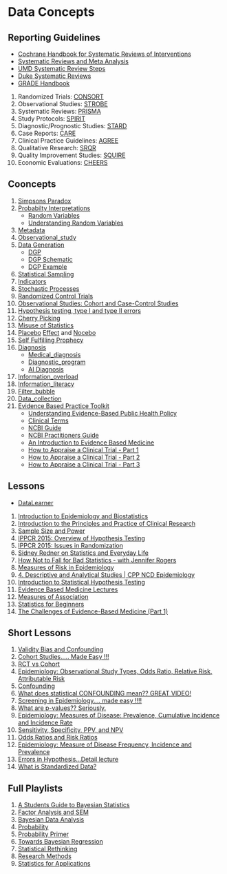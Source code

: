 # Data Concepts

## Reporting Guidelines

- [Cochrane Handbook for Systematic Reviews of Interventions](https://training.cochrane.org/handbook/current)
- [Systematic Reviews and Meta Analysis](https://guides.library.harvard.edu/meta-analysis/guides)
- [UMD Systematic Review Steps](https://lib.guides.umd.edu/SR/steps)
- [Duke Systematic Reviews](https://guides.mclibrary.duke.edu/sysreview/definition)
- [GRADE Handbook](https://gdt.gradepro.org/app/handbook/handbook.html)

1. Randomized Trials: [CONSORT](https://www.equator-network.org/reporting-guidelines/consort/)
2. Observational Studies: [STROBE](https://www.equator-network.org/reporting-guidelines/strobe/)
3. Systematic Reviews: [PRISMA](https://www.equator-network.org/reporting-guidelines/prisma/)
4. Study Protocols: [SPIRIT](https://www.equator-network.org/reporting-guidelines/spirit-2013-statement-defining-standard-protocol-items-for-clinical-trials/)
5. Diagnostic/Prognostic Studies: [STARD](https://www.equator-network.org/reporting-guidelines/stard/)
6. Case Reports: [CARE](https://www.equator-network.org/reporting-guidelines/care/)
7. Clinical Practice Guidelines: [AGREE](https://www.equator-network.org/reporting-guidelines/the-agree-reporting-checklist-a-tool-to-improve-reporting-of-clinical-practice-guidelines/)
8. Qualitative Research: [SRQR](https://www.equator-network.org/reporting-guidelines/srqr/)
9. Quality Improvement Studies: [SQUIRE](https://www.equator-network.org/reporting-guidelines/squire/)
10. Economic Evaluations: [CHEERS](https://www.equator-network.org/reporting-guidelines/cheers/)

## Cooncepts
1. [Simpsons Paradox](https://plato.stanford.edu/entries/paradox-simpson/)
2. [Probabilty Interpretations](https://en.wikipedia.org/wiki/Probability_interpretations)
    - [Random Variables](https://en.wikipedia.org/wiki/Random_variable)
    - [Understanding Random Variables](https://towardsdatascience.com/understanding-random-variables-and-probability-distributions-1ed1daf2e66)
3. [Metadata](https://en.wikipedia.org/wiki/Metadata)
4. [Observational_study](https://en.wikipedia.org/wiki/Observational_study)
5. [Data Generation](https://bookdown.org/cristobalmoya/iscs_materials/data-generation.html)
    - [DGP](https://stats.stackexchange.com/questions/443320/what-does-a-data-generating-process-dgp-actually-mean)
    - [DGP Schematic](https://www.researchgate.net/figure/Schematic-of-the-data-generating-process-for-25-locations-from-2000-to-2013-AUDPC-area_fig1_327352564)
    - [DGP Example](https://goodboychan.github.io/python/datacamp/statistics/modeling/2020/06/21/03-Probability-and-data-generation-process.html)
6. [Statistical Sampling](https://en.wikipedia.org/wiki/Sampling_(statistics))
7. [Indicators](https://en.wikipedia.org/wiki/Category:Indicators)
8. [Stochastic Processes](https://en.wikipedia.org/wiki/Stochastic_process)
9. [Randomized Control Trials](https://mladenjovanovic.github.io/bmbstats-book/rct-analysis-and-prediction-in-bmbstats.html)
10. [Observational Studies: Cohort and Case-Control Studies](https://www.ncbi.nlm.nih.gov/pmc/articles/PMC2998589/)
11. [Hypothesis testing, type I and type II errors](https://www.ncbi.nlm.nih.gov/pmc/articles/PMC2996198/)
12. [Cherry Picking](https://en.wikipedia.org/wiki/Cherry_picking)
13. [Misuse of Statistics](https://en.wikipedia.org/wiki/Category:Misuse_of_statistics)
14. [Placebo](https://en.wikipedia.org/wiki/Placebo) [Effect](https://www.ncbi.nlm.nih.gov/books/NBK513296/) and [Nocebo](https://en.wikipedia.org/wiki/Nocebo)
15. [Self Fulfilling Prophecy](https://en.wikipedia.org/wiki/Self-fulfilling_prophecy)
16. [Diagnosis](https://en.wikipedia.org/wiki/Diagnosis)
    * [Medical_diagnosis](https://en.wikipedia.org/wiki/Category:Medical_diagnosis)
    * [Diagnostic_program](https://en.wikipedia.org/wiki/Diagnostic_program)
    * [AI Diagnosis](https://en.wikipedia.org/wiki/Diagnosis_(artificial_intelligence))
17. [Information_overload](https://en.wikipedia.org/wiki/Information_overload)
18. [Information_literacy](https://en.wikipedia.org/wiki/Information_literacy)
19. [Filter_bubble](https://en.wikipedia.org/wiki/Filter_bubble)
20. [Data_collection](https://en.wikipedia.org/wiki/Category:Data_collection)
21. [Evidence Based Practice Toolkit](https://libguides.winona.edu/ebptoolkit/Levels-Evidence)
    - [Understanding Evidence-Based Public Health Policy](https://www.ncbi.nlm.nih.gov/pmc/articles/PMC2724448/)
    - [Clinical Terms](https://libguides.ohsu.edu/c.php?g=693307&p=4912291)
    - [NCBI Guide](https://www.ncbi.nlm.nih.gov/pmc/articles/PMC2981887/)
    - [NCBI Practitioners Guide](https://www.ncbi.nlm.nih.gov/pmc/articles/PMC3124652/)
    - [An Introduction to Evidence Based Medicine](https://www.youtube.com/watch?v=P-G2veeYC1Q)
    - [How to Appraise a Clinical Trial - Part 1](https://www.youtube.com/watch?v=lmbxnnjfnGs&t=1s)
    - [How to Appraise a Clinical Trial - Part 2](https://www.youtube.com/watch?v=mjoxnQ-DpBI)
    - [How to Appraise a Clinical Trial - Part 3](https://www.youtube.com/watch?v=OPTm9amQgEE)

## Lessons

- [DataLearner](https://www.youtube.com/@DataLearner/featured)

1. [Introduction to Epidemiology and Biostatistics](https://www.youtube.com/playlist?list=PLZ-wrYux2HNJOBKf79yJ_0z5lag1QC7I3)
2. [Introduction to the Principles and Practice of Clinical Research](https://www.youtube.com/playlist?list=PLifjiEBb2Zq7ruvGhgyD2jDsgoaD3p6d4)
3. [Sample Size and Power](https://www.youtube.com/watch?v=iP_BX7YJHhw)
4. [IPPCR 2015: Overview of Hypothesis Testing](https://www.youtube.com/watch?v=x32CZ-7ZS8Q)
5. [IPPCR 2015: Issues in Randomization](https://www.youtube.com/watch?v=UgFXLk7i46c)
6. [Sidney Redner on Statistics and Everyday Life](https://www.youtube.com/watch?v=6p01peH1LKU)
7. [How Not to Fall for Bad Statistics - with Jennifer Rogers](https://www.youtube.com/watch?v=OfVaOqLUbZA)
8. [Measures of Risk in Epidemiology](https://www.youtube.com/watch?v=Yld9vRBFCKg&t=1816s)
9. [4. Descriptive and Analytical Studies | CPP NCD Epidemiology](https://www.youtube.com/watch?v=1TbgGuMqC64)
10. [Introduction to Statistical Hypothesis Testing](https://www.youtube.com/playlist?list=PLvOh309NvHlFue0q5Ra6u1YnnoXlCCFtM)
11. [Evidence Based Medicine Lectures](https://www.youtube.com/playlist?list=PLW52emRJoXhD5cG3kNmHXBXzZ0tyeLeep)
12. [Measures of Association](https://www.youtube.com/playlist?list=PL6p7gIm6aWd_9v6s3Mu80tREbFy22NmdI)
13. [Statistics for Beginners](https://www.youtube.com/playlist?list=PLqzoL9-eJTNAB5st3mtP_bmXafGSH1Dtz)
14. [The Challenges of Evidence-Based Medicine (Part 1)](https://www.youtube.com/watch?v=WOe1omiM3NM&t=2061s)

## Short Lessons

1. [Validity Bias and Confounding](https://www.youtube.com/watch?v=_hhvE40nNz8)
2. [Cohort Studies..... Made Easy !!!](https://www.youtube.com/watch?v=VbjqYo8h6qA)
3. [RCT vs Cohort](https://www.youtube.com/watch?v=vTUzrHTC2nU)
4. [Epidemiology: Observational Study Types, Odds Ratio, Relative Risk, Attributable Risk](https://www.youtube.com/watch?v=9sCFQ1M3L-g)
5. [Confounding](https://www.youtube.com/playlist?list=PL6p7gIm6aWd8c64dsLG_XAQlNaYlFqpDX)
6. [What does statistical CONFOUNDING mean?? GREAT VIDEO!](https://www.youtube.com/watch?v=SjIbrNYAd5Y)
7. [Screening in Epidemiology.... made easy !!!!](https://www.youtube.com/watch?v=cE5a8FGmTDM)
8. [What are p-values?? Seriously.](https://www.youtube.com/watch?v=4XfTpkGe1Kc)
9. [Epidemiology: Measures of Disease: Prevalence, Cumulative Incidence and Incidence Rate](https://www.youtube.com/watch?v=oQHqWy-gmpk)
10. [Sensitivity, Specificity, PPV, and NPV](https://www.youtube.com/watch?v=mDwdlSdwCic)
11. [Odds Ratios and Risk Ratios](https://www.youtube.com/watch?v=hOtoV2Kjb0o)
12. [Epidemiology: Measure of Disease Frequency, Incidence and Prevalence](https://www.youtube.com/watch?v=9Jg4Dzdvv8M)
13. [Errors in Hypothesis...Detail lecture](https://www.youtube.com/watch?v=UTS-x7StOcM)
14. [What is Standardized Data?](https://www.youtube.com/watch?v=DOEstU62D4w)

## Full Playlists

1. [A Students Guide to Bayesian Statistics](https://www.youtube.com/playlist?list=PLwJRxp3blEvZ8AKMXOy0fc0cqT61GsKCG)
2. [Factor Analysis and SEM](https://www.youtube.com/playlist?list=PLwJRxp3blEvaOTZfSKXysxRmi6gXJf5gP)
3. [Bayesian Data Analysis](https://www.youtube.com/playlist?list=PLBqnAso5Dy7O0IVoVn2b-WtetXQk5CDk6)
4. [Probability](https://www.youtube.com/playlist?list=PL2SOU6wwxB0uwwH80KTQ6ht66KWxbzTIo)
5. [Probability Primer](https://www.youtube.com/playlist?list=PL17567A1A3F5DB5E4)
6. [Towards Bayesian Regression](https://www.youtube.com/playlist?list=PLivJwLo9VCUISiuiRsbm5xalMbIwOHOOn)
7. [Statistical Rethinking](https://www.youtube.com/playlist?list=PLDcUM9US4XdPz-KxHM4XHt7uUVGWWVSus)
8. [Research Methods](https://www.youtube.com/playlist?list=PLzv58M2GAfm5rSt9jADvTf4i54O_5q7Qs)
9. [Statistics for Applications](https://www.youtube.com/playlist?list=PLUl4u3cNGP60uVBMaoNERc6knT_MgPKS0)